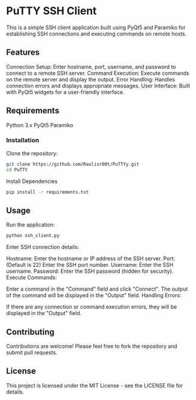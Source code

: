 # PuTTY SSH Client
This is a simple SSH client application built using PyQt5 and Paramiko for establishing SSH connections and executing commands on remote hosts.

## Features
Connection Setup: Enter hostname, port, username, and password to connect to a remote SSH server.
Command Execution: Execute commands on the remote server and display the output.
Error Handling: Handles connection errors and displays appropriate messages.
User Interface: Built with PyQt5 widgets for a user-friendly interface.

## Requirements
Python 3.x
PyQt5
Paramiko

### Installation
Clone the repository:
```bash
git clone https://github.com/Raulisr00t/PuTTYy.git
cd PuTTY
```
Install Dependencies
```bash
pip install -r requirements.txt
```
## Usage
Run the application:
```bash
python ssh_client.py
```
Enter SSH connection details:

Hostname: Enter the hostname or IP address of the SSH server.
Port: (Default is 22) Enter the SSH port number.
Username: Enter the SSH username.
Password: Enter the SSH password (hidden for security).
Execute Commands:

Enter a command in the "Command" field and click "Connect".
The output of the command will be displayed in the "Output" field.
Handling Errors:

If there are any connection or command execution errors, they will be displayed in the "Output" field.

## Contributing
Contributions are welcome! Please feel free to fork the repository and submit pull requests.

## License
This project is licensed under the MIT License - see the LICENSE file for details.
